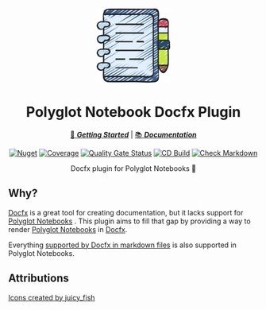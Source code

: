 ﻿<!-- markdownlint-disable MD033 MD041 -->
<div align="center">

<img src="notebook-icon.png" alt="Icicle" width="150px"/>

# Polyglot Notebook Docfx Plugin

[:running: **_Getting Started_**](https://bmazzarol.github.io/Polyglot.Notebook.Docfx.Plugin/getting-started.html)
|
[:books: **_Documentation_**](https://bmazzarol.github.io/Polyglot.Notebook.Docfx.Plugin)

[![Nuget](https://img.shields.io/nuget/v/Polyglot.Notebook.Docfx.Plugin)](https://www.nuget.org/packages/Polyglot.Notebook.Docfx.Plugin/)
[![Coverage](https://sonarcloud.io/api/project_badges/measure?project=bmazzarol_Polyglot.Notebook.Docfx.Plugin&metric=coverage)](https://sonarcloud.io/summary/new_code?id=bmazzarol_Polyglot.Notebook.Docfx.Plugin)
[![Quality Gate Status](https://sonarcloud.io/api/project_badges/measure?project=bmazzarol_Polyglot.Notebook.Docfx.Plugin&metric=alert_status)](https://sonarcloud.io/summary/new_code?id=bmazzarol_Polyglot.Notebook.Docfx.Plugin)
[![CD Build](https://github.com/bmazzarol/Polyglot.Notebook.Docfx.Plugin/actions/workflows/cd-build.yml/badge.svg)](https://github.com/bmazzarol/Polyglot.Notebook.Docfx.Plugin/actions/workflows/cd-build.yml)
[![Check Markdown](https://github.com/bmazzarol/Polyglot.Notebook.Docfx.Plugin/actions/workflows/check-markdown.yml/badge.svg)](https://github.com/bmazzarol/Polyglot.Notebook.Docfx.Plugin/actions/workflows/check-markdown.yml)

Docfx plugin for Polyglot Notebooks :notebook:

</div>

## Why?

[Docfx](https://dotnet.github.io/docfx/)
is a great tool for creating documentation, but it lacks support for
[Polyglot Notebooks](https://marketplace.visualstudio.com/items?itemName=ms-dotnettools.dotnet-interactive-vscode)
.
This plugin aims to fill that gap by providing a way to
render
[Polyglot Notebooks](https://marketplace.visualstudio.com/items?itemName=ms-dotnettools.dotnet-interactive-vscode)
in [Docfx](https://dotnet.github.io/docfx/).

Everything
[supported by Docfx in markdown files](https://dotnet.github.io/docfx/docs/markdown.html?tabs=linux%2Cdotnet)
is also supported in Polyglot Notebooks.

## Attributions

[Icons created by juicy_fish](https://www.flaticon.com/free-icons/construction)
